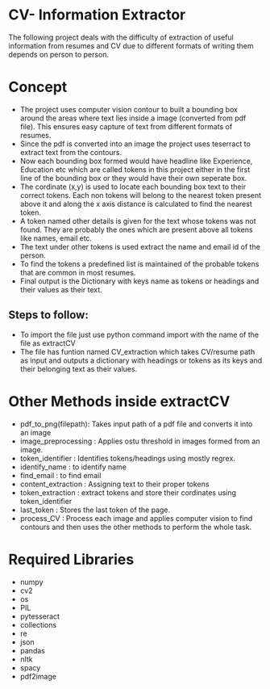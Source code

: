 # CV- Information Extractor
The following project deals with the difficulty of extraction of useful information from resumes and CV due to different formats of writing them depends on person to person.

# Concept
* The project uses computer vision contour to built a bounding box around the areas where text lies inside a image (converted from pdf file). This ensures easy capture of text from different formats of resumes.
* Since the pdf is converted into an image the project uses teserract to extract text from the contours. 
* Now each bounding box formed would have headline like Experience, Education etc which are called tokens in this project either in the first line of the bounding box or they would have their own seperate box.
* The cordinate (x,y) is used to locate each bounding box text to their correct tokens. Each non tokens will belong to the nearest token present above it and along the x axis distance is calculated to find the nearest token.
* A token named other details is given for the text whose tokens was not found. They are probably the ones which are present above all tokens like names, email etc. 
* The text under other tokens is used extract the name and email id of the person.
* To find the tokens a predefined list is maintained of the probable tokens that are common in most resumes.
* Final output is the Dictionary with keys name as tokens or headings and their values as their text.

## Steps to follow:
* To import the file just use python command import with the name of the file as extractCV
* The file has funtion named CV_extraction which takes CV/resume path as input and outputs a dictionary with headings or tokens as its keys and their belonging text as their values.

# Other Methods inside extractCV
* pdf_to_png(filepath): Takes input path of a pdf file and converts it into an image
* image_preprocessing : Applies ostu threshold in images formed from an image.
* token_identifier : Identifies tokens/headings using mostly regrex.
* identify_name : to identify name
* find_email : to find email
* content_extraction : Assigning text to their proper tokens
* token_extraction : extract tokens and store their cordinates using token_identifier
* last_token : Stores the last token of the page.
* process_CV : Process each image and applies computer vision to find contours and then uses the other methods to perform the whole task.

# Required Libraries
* numpy
* cv2
* os
* PIL 
* pytesseract
* collections
* re
* json
* pandas
* nltk
* spacy
* pdf2image
